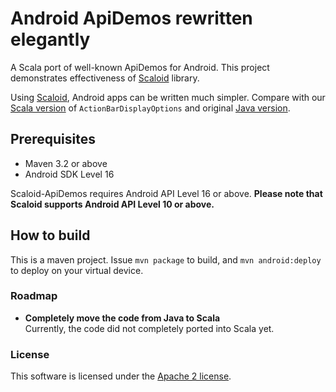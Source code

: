 # Android ApiDemos rewritten elegantly

A Scala port of well-known ApiDemos for Android. This project demonstrates effectiveness of [Scaloid](https://github.com/pocorall/scaloid/) library.

Using [Scaloid](https://github.com/pocorall/scaloid/), Android apps can be written much simpler. Compare with our [Scala version](https://github.com/pocorall/scaloid-apidemos/blob/master/src/main/java/com/example/android/apis/app/ActionBarDisplayOptions.scala) of `ActionBarDisplayOptions` and original [Java version](http://grepcode.com/file/repository.grepcode.com/java/ext/com.google.android/android-apps/4.1.1_r1/com/example/android/apis/app/ActionBarDisplayOptions.java).


## Prerequisites

* Maven 3.2 or above
* Android SDK Level 16

Scaloid-ApiDemos requires Android API Level 16 or above.
**Please note that Scaloid supports Android API Level 10 or above.**

## How to build

This is a maven project. Issue `mvn package` to build, and `mvn android:deploy` to deploy on your virtual device.

### Roadmap

* **Completely move the code from Java to Scala** <br/>
  Currently, the code did not completely ported into Scala yet.
  
### License

This software is licensed under the [Apache 2 license](http://www.apache.org/licenses/LICENSE-2.0.html).
